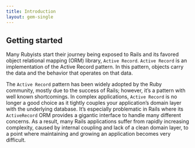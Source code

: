 ```yaml
---
title: Introduction
layout: gem-single
---
```


## Getting started

Many Rubyists start their journey being exposed to Rails and its favored object relational mapping (ORM) library, `Active Record`. `Active Record` is an implementation of the Active Record pattern. In this pattern, objects carry the data and the behavior that operates on that data.

The `Active Record` pattern has been widely adopted by the Ruby community, mostly due to the success of Rails; however, it’s a pattern with well known shortcomings. In complex applications, `Active Record` is no longer a good choice as it tightly couples your application’s domain layer with the underlying database. It’s especially problematic in Rails where its `ActiveRecord` ORM provides a gigantic interface to handle many different concerns. As a result, many Rails applications suffer from rapidly increasing complexity, caused by internal coupling and lack of a clean domain layer, to a point where maintaining and growing an application becomes very difficult.